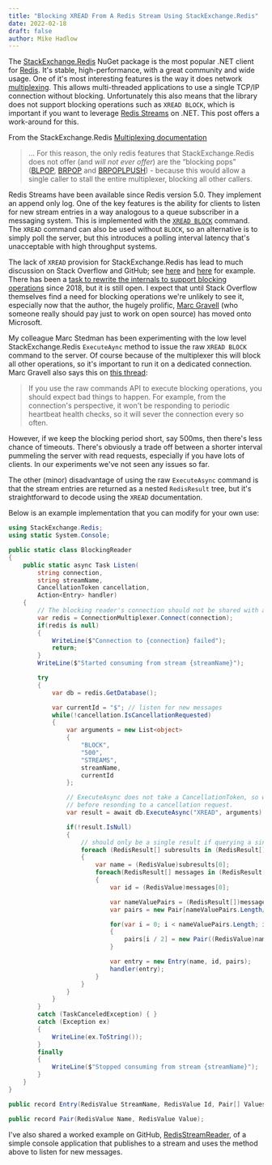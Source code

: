 ```yaml
---
title: "Blocking XREAD From A Redis Stream Using StackExchange.Redis"
date: 2022-02-18
draft: false
author: Mike Hadlow
---
```

The [StackExchange.Redis](https://github.com/StackExchange/StackExchange.Redis) NuGet package is the most popular .NET client for [Redis](https://redis.io/). It's stable, high-performance, with a great community and wide usage. One of it's most interesting features is the way it does network [multiplexing](https://stackexchange.github.io/StackExchange.Redis/PipelinesMultiplexers.html#multiplexing). This allows multi-threaded applications to use a single TCP/IP connection without blocking. Unfortunately this also means that the library does not support blocking operations such as `XREAD BLOCK`, which is important if you want to leverage [Redis Streams](https://redis.io/topics/streams-intro) on .NET. This post offers a work-around for this.
<!--more-->
From the StackExchange.Redis [Multiplexing documentation](https://stackexchange.github.io/StackExchange.Redis/PipelinesMultiplexers.html#multiplexing)

> ... For this reason, the only redis features that StackExchange.Redis does not offer (and _will not ever offer_) are the “blocking pops” ([BLPOP](https://redis.io/commands/blpop), [BRPOP](https://redis.io/commands/brpop) and [BRPOPLPUSH](https://redis.io/commands/brpoplpush)) - because this would allow a single caller to stall the entire multiplexer, blocking all other callers.

Redis Streams have been available since Redis version 5.0. They implement an append only log. One of the key features is the ability for clients to listen for new stream entries in a way analogous to a queue subscriber in a messaging system. This is implemented with the [`XREAD BLOCK`](https://redis.io/commands/xread) command. The `XREAD` command can also be used without `BLOCK`, so an alternative is to simply poll the server, but this introduces a polling interval latency that's unacceptable with high throughput systems.

The lack of `XREAD` provision for StackExchange.Redis has lead to much discussion on Stack Overflow and GitHub; see [here](https://stackoverflow.com/questions/58762692/how-to-do-a-blocking-read-from-c-sharp-stackexchange-redis-nuget-package-on-redi) and [here](https://github.com/StackExchange/StackExchange.Redis/issues/1158#issuecomment-499389882) for example. There has been a [task to rewrite the internals to support blocking operations](https://github.com/StackExchange/StackExchange.Redis/issues/886) since 2018, but it is still open. I expect that until Stack Overflow themselves find a need for blocking operations we're unlikely to see it, especially now that the author, the hugely prolific, [Marc Gravell](https://twitter.com/marcgravell) (who someone really should pay just to work on open source) has moved onto Microsoft.

My colleague Marc Stedman has been experimenting with the low level StackExchange.Redis `ExecuteAync` method to issue the raw `XREAD BLOCK` command to the server. Of course because of the multiplexer this will block all other operations, so it's important to run it on a dedicated connection. Marc Gravell also says this on [this thread](https://github.com/StackExchange/StackExchange.Redis/issues/1117#issuecomment-481844315):

> If you use the raw commands API to execute blocking operations, you should expect bad things to happen. For example, from the connection's perspective, it won't be responding to periodic heartbeat health checks, so it will sever the connection every so often.

However, if we keep the blocking period short, say 500ms, then there's less chance of timeouts. There's obviously a trade off between a shorter interval pummeling the server with read requests, especially if you have lots of clients. In our experiments we've not seen any issues so far. 

The other (minor) disadvantage of using the raw `ExecuteAsync` command is that the stream entries are returned as a nested `RedisResult` tree, but it's straightforward to decode using the `XREAD` documentation.

Below is an example implementation that you can modify for your own use:
```C#
using StackExchange.Redis;
using static System.Console;

public static class BlockingReader
{
    public static async Task Listen(
        string connection, 
        string streamName, 
        CancellationToken cancellation,
        Action<Entry> handler)
    {
        // The blocking reader's connection should not be shared with any other operation.
        var redis = ConnectionMultiplexer.Connect(connection);
        if(redis is null)
        {
            WriteLine($"Connection to {connection} failed");
            return;
        }
        WriteLine($"Started consuming from stream {streamName}");

        try
        {
            var db = redis.GetDatabase();

            var currentId = "$"; // listen for new messages
            while(!cancellation.IsCancellationRequested)
            {
                var arguments = new List<object>
                {
                    "BLOCK",
                    "500",
                    "STREAMS",
                    streamName,
                    currentId
                };

                // ExecuteAsync does not take a CancellationToken, so we have to wait the block time
                // before resonding to a cancellation request.
                var result = await db.ExecuteAsync("XREAD", arguments).ConfigureAwait(false);

                if(!result.IsNull)
                {
                    // should only be a single result if querying a single stream
                    foreach (RedisResult[] subresults in (RedisResult[])result)
                    {
                        var name = (RedisValue)subresults[0];
                        foreach(RedisResult[] messages in (RedisResult[])subresults[1])
                        {
                            var id = (RedisValue)messages[0];

                            var nameValuePairs = (RedisResult[])messages[1];
                            var pairs = new Pair[nameValuePairs.Length/2];

                            for(var i = 0; i < nameValuePairs.Length; i+=2)
                            {
                                pairs[i / 2] = new Pair((RedisValue)nameValuePairs[i], (RedisValue)nameValuePairs[i + 1]);
                            }

                            var entry = new Entry(name, id, pairs);
                            handler(entry);
                        }
                    }
                }
            }
        }
        catch (TaskCanceledException) { }
        catch (Exception ex)
        {
            WriteLine(ex.ToString());
        }
        finally
        {
            WriteLine($"Stopped consuming from stream {streamName}");
        }
    }
}

public record Entry(RedisValue StreamName, RedisValue Id, Pair[] Values);

public record Pair(RedisValue Name, RedisValue Value);
```
I've also shared a worked example on GitHub, [RedisStreamReader](https://github.com/mikehadlow/RedisStreamReader), of a simple console application that publishes to a stream and uses the method above to listen for new messages.